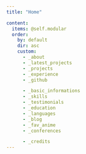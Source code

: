 ```yaml
---
title: "Home"

content:
  items: @self.modular
  order:
    by: default
    dir: asc
    custom:
      - _about
      - _latest_projects
      - _projects
      - _experience
      - _github

      - _basic_informations
      - _skills
      - _testimonials
      - _education
      - _languages
      - _blog
      - _fav_anime
      - _conferences

      - _credits
---
```

